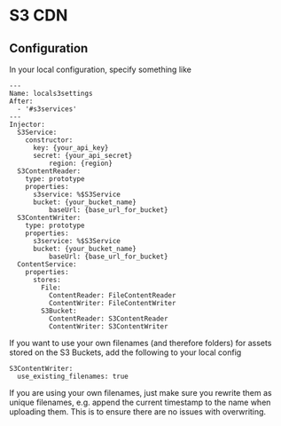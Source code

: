 # S3 CDN 

## Configuration

In your local configuration, specify something like

    ---
    Name: locals3settings
    After: 
      - '#s3services'
    ---
	Injector:
	  S3Service:
	    constructor:
	      key: {your_api_key}
	      secret: {your_api_secret}
              region: {region}
	  S3ContentReader:
	    type: prototype
	    properties:
	      s3service: %$S3Service
	      bucket: {your_bucket_name}
              baseUrl: {base_url_for_bucket}
	  S3ContentWriter:
	    type: prototype
	    properties:
	      s3service: %$S3Service
	      bucket: {your_bucket_name}
              baseUrl: {base_url_for_bucket}
      ContentService:
        properties:
          stores:
            File:
              ContentReader: FileContentReader
              ContentWriter: FileContentWriter
            S3Bucket:
              ContentReader: S3ContentReader
              ContentWriter: S3ContentWriter

If you want to use your own filenames (and therefore folders) for assets stored on the S3 Buckets, add the following to your local config
    
    S3ContentWriter:
      use_existing_filenames: true
If you are using your own filenames, just make sure you rewrite them as unique filenames, e.g. append the current timestamp to the name when uploading them. This is to ensure there are no issues with overwriting.